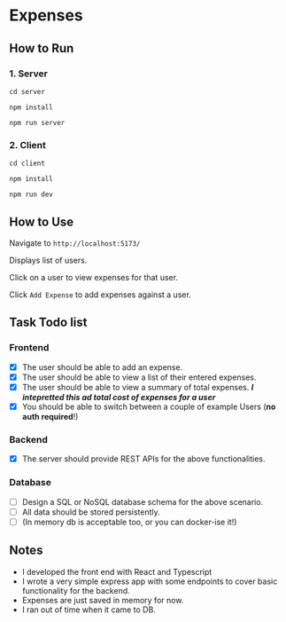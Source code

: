 # Expenses

## How to Run
### 1. Server
`cd server`   

`npm install`

`npm run server`

### 2. Client
`cd client`

`npm install`

`npm run dev`

## How to Use
Navigate to `http://localhost:5173/`

Displays list of users.

Click on a user to view expenses for that user.

Click `Add Expense` to add expenses against a user.

## Task Todo list

### Frontend
- [x] The user should be able to add an expense.
- [x] The user should be able to view a list of their entered expenses.
- [x] The user should be able to view a summary of total expenses. ***I intepretted this ad total cost of expenses for a user***
- [x] You should be able to switch between a couple of example Users (**no auth required**!)

### Backend
- [x] The server should provide REST APIs for the above functionalities.

### Database
- [ ] Design a SQL or NoSQL database schema for the above scenario.
- [ ] All data should be stored persistently.
- [ ] (In memory db is acceptable too, or you can docker-ise it!)

## Notes
- I developed the front end with React and Typescript
- I wrote a very simple express app with some endpoints to cover basic functionality for the backend.
- Expenses are just saved in memory for now.
- I ran out of time when it came to DB.

